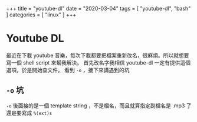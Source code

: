 +++
title = "youtube-dl"
date = "2020-03-04"
tags = [ "youtube-dl", "bash" ]
categories = [ "linux" ]
+++

# Youtube DL

最近在下載 youtube 音樂，每次下載都要把檔案重新改名，很麻煩。所以就想要寫一個 shell script 來幫我解決。
首先改名字我相信 youtube-dl 一定有提供這個選項，於是開始查文件。
看到 `-o` ，接下來講遇到的坑

## `-o` 坑

`-o` 後面接的是一個 template string ，不是檔名，而且就算指定副檔名是 .mp3 了還是要寫成 `%(ext)s`
